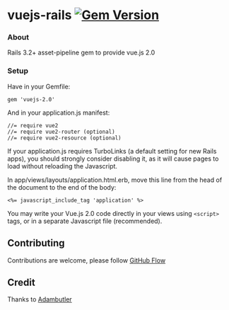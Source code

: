 # vuejs-rails [![Gem Version](https://badge.fury.io/rb/vuejs-rails.png)](http://badge.fury.io/rb/vuejs-rails)

### About

Rails 3.2+ asset-pipeline gem to provide vue.js 2.0

### Setup

Have in your Gemfile:

	gem 'vuejs-2.0'

And in your application.js manifest:

	//= require vue2
	//= require vue2-router (optional)
	//= require vue2-resource (optional)

If your application.js requires TurboLinks (a default setting for new Rails apps), you should strongly consider disabling it, as it will cause pages to load without reloading the Javascript.

In app/views/layouts/application.html.erb, move this line from the head of the document to the end of the body:

```<%= javascript_include_tag 'application' %>``` 

You may write your Vue.js 2.0 code directly in your views using ```<script>``` tags, or in a separate Javascript file (recommended).

## Contributing

Contributions are welcome, please follow [GitHub Flow](https://guides.github.com/introduction/flow/index.html)

## Credit 

Thanks to [Adambutler](https://github.com/adambutler/vuejs-rails)
